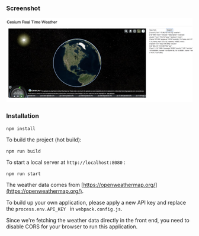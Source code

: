 ### Screenshot

![](images/cesium-weather.png)

### Installation

```
npm install
```

To build the project (hot build):

```
npm run build
```

To start a local server at `http://localhost:8080` :

```
npm run start
```

The weather data comes from [https://openweathermap.org/](https://openweathermap.org/).

To build up your own application, please apply a new API key and replace the `process.env.API_KEY ` in `webpack.config.js`.

Since we're fetching the weather data directly in the front end, you need to disable CORS for your browser to run this application.
